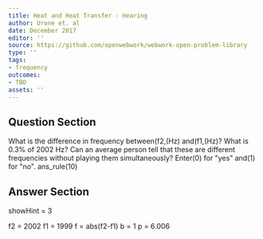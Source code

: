 ```yaml
---
title: Heat and Heat Transfer - Hearing
author: Urone et. al
date: December 2017
editor: ''
source: https://github.com/openwebwork/webwork-open-problem-library
type: ''
tags:
- frequency
outcomes:
- TBD
assets: ''
---
```


## Question Section 

What is the difference in frequency between(f2,(Hz) and(f1,(Hz)?
What is 0.3% of 2002 Hz?
Can an average person tell that these are different frequencies without playing them simultaneously? Enter(0) for "yes" and(1) for "no".
ans_rule(10)


## Answer Section

showHint = 3

f2 = 2002
f1 = 1999
f = abs(f2-f1)
b = 1
p = 6.006